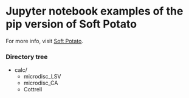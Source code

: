 # Jupyter notebook examples of the pip version of Soft Potato

For more info, visit [Soft Potato](https://oliverrdz.xyz/soft-potato).

### Directory tree

* calc/
    * microdisc_LSV
    * microdisc_CA
    * Cottrell
